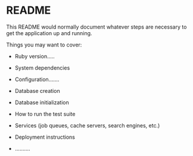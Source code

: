 # README

This README would normally document whatever steps are necessary to get the
application up and running.

Things you may want to cover:

* Ruby version.....

* System dependencies

* Configuration.......

* Database creation

* Database initialization

* How to run the test suite

* Services (job queues, cache servers, search engines, etc.)

* Deployment instructions

* ..........


